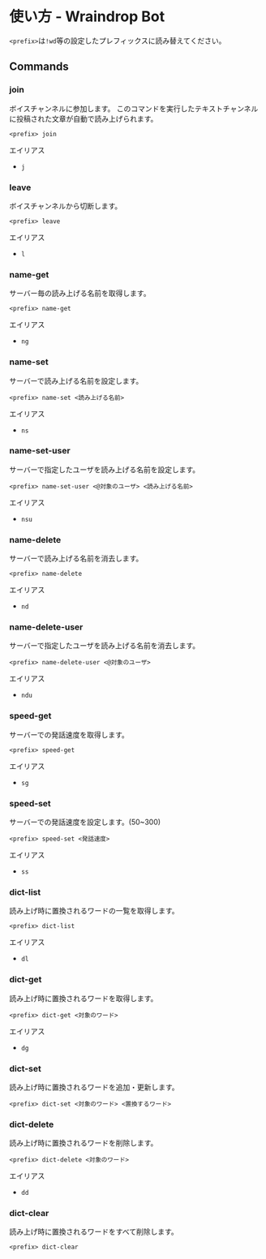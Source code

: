 # 使い方 - Wraindrop Bot

`<prefix>`は`!wd`等の設定したプレフィックスに読み替えてください。

## Commands

### join

ボイスチャンネルに参加します。
このコマンドを実行したテキストチャンネルに投稿された文章が自動で読み上げられます。

```
<prefix> join
```

エイリアス
* `j`

### leave

ボイスチャンネルから切断します。

```
<prefix> leave
```

エイリアス
* `l`

### name-get

サーバー毎の読み上げる名前を取得します。

```
<prefix> name-get
```

エイリアス
* `ng`

### name-set

サーバーで読み上げる名前を設定します。

```
<prefix> name-set <読み上げる名前>
```

エイリアス
* `ns`

### name-set-user

サーバーで指定したユーザを読み上げる名前を設定します。

```
<prefix> name-set-user <@対象のユーザ> <読み上げる名前>
```

エイリアス
* `nsu`

### name-delete

サーバーで読み上げる名前を消去します。

```
<prefix> name-delete
```

エイリアス
* `nd`

### name-delete-user

サーバーで指定したユーザを読み上げる名前を消去します。

```
<prefix> name-delete-user <@対象のユーザ>
```

エイリアス
* `ndu`

### speed-get

サーバーでの発話速度を取得します。

```
<prefix> speed-get
```

エイリアス
* `sg`

### speed-set

サーバーでの発話速度を設定します。(50~300)

```
<prefix> speed-set <発話速度>
```

エイリアス
* `ss`

### dict-list

読み上げ時に置換されるワードの一覧を取得します。

```
<prefix> dict-list
```

エイリアス
* `dl`

### dict-get

読み上げ時に置換されるワードを取得します。

```
<prefix> dict-get <対象のワード>
```

エイリアス
* `dg`

### dict-set

読み上げ時に置換されるワードを追加・更新します。

```
<prefix> dict-set <対象のワード> <置換するワード>
```

### dict-delete

読み上げ時に置換されるワードを削除します。

```
<prefix> dict-delete <対象のワード>
```

エイリアス
* `dd`

### dict-clear

読み上げ時に置換されるワードをすべて削除します。

```
<prefix> dict-clear
```
